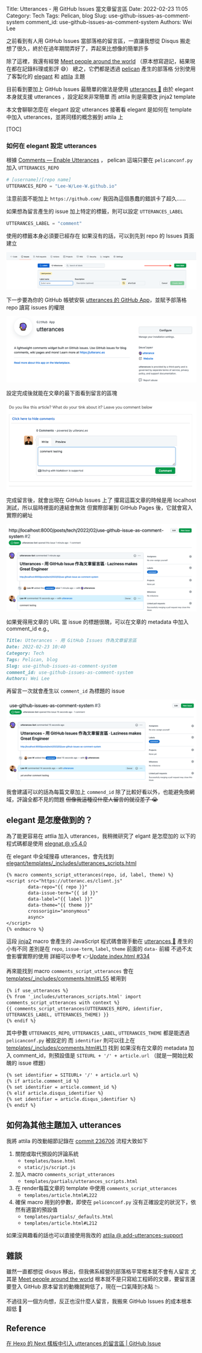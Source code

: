 Title: Utterances - 用 GitHub Issues 當文章留言區
Date: 2022-02-23 11:05
Category: Tech
Tags: Pelican, blog
Slug: use-github-issues-as-comment-system
comment_id: use-github-issues-as-comment-system
Authors: Wei Lee

之前看到有人用 GitHub Issues 當部落格的留言區，一直讓我想從 Disqus 搬走
想了很久，終於在過年期間弄好了，弄起來比想像的簡單許多

<!--more-->

除了這裡，我還有經營 [Meet people around the world](https://travlog.wei-lee.me/)
（原本想寫遊記，結果現在都在記錄料理或影評 😅）
總之，它們都是透過 [pelican](https://github.com/getpelican/pelican/) 產生的部落格
分別使用了客製化的 [elegant](https://github.com/Lee-W/elegant) 和 [attila](https://github.com/Lee-W/attila) 主題

目前看到要加上 GitHub Issues 最簡單的做法是使用 [utterances 🔮](https://utteranc.es/)
由於 elegant 本身就支援 utterances ，設定起來非常簡單
而 attila 則是需要改 jinja2 template

本文會聊聊怎麼在 elegant 設定 utterances
接著看 elegant 是如何在 template 中加入 utterances，並將同樣的概念搬到 attila 上

[TOC]

### 如何在 elegant 設定 utterances

根據 [Comments — Enable Utterances](https://elegant.oncrashreboot.com/enable-utterances-comments) ， pelican 這端只要在 `pelicanconf.py` 加入 `UTTERANCES_REPO`

```py
# [username]/[repo name]
UTTERANCES_REPO = "Lee-W/Lee-W.github.io"
```

注意前面不能加上 `https://github.com/`
我因為這個愚蠢的錯誤卡了超久......

如果想為留言產生的 issue 加上特定的標籤，則可以設定 `UTTERANCES_LABEL`

```py
UTTERANCES_LABEL = "comment"
```

使用的標籤本身必須要已經存在
如果沒有的話，可以到先到 repo 的 Issues 頁面建立

![create-label](/images/posts-image/2021-use-github-issues-as-comment-system/create-label.png)

下一步要為你的 GitHub 帳號安裝 [utterances 的 GitHub App](https://github.com/apps/utterances)，並賦予部落格 repo 讀寫 issues 的權限

![utterances](/images/posts-image/2021-use-github-issues-as-comment-system/utterances.png)

設定完成後就能在文章的最下面看到留言的區塊

![comment-empty](/images/posts-image/2021-use-github-issues-as-comment-system/comment-empty.png)

完成留言後，就會出現在 GitHub Issues 上了
攥寫這篇文章的時候是用 localhost 測試，所以屆時裡面的連結會無效
但實際部署到 GitHub Pages 後，它就會寫入實際的網址

![comment-result](/images/posts-image/2021-use-github-issues-as-comment-system/comment-result.png)

如果覺得用文章的 URL 當 issue 的標題很醜，可以在文章的 metadata 中加入 comment_id
e.g.,

```markdown
Title: Utterances - 用 GitHub Issues 作為文章留言區
Date: 2022-02-23 10:40
Category: Tech
Tags: Pelican, blog
Slug: use-github-issues-as-comment-system
comment_id: use-github-issues-as-comment-system
Authors: Wei Lee
```

再留言一次就會產生以 `comment_id` 為標題的 issue

![comment-with-comment-id](/images/posts-image/2021-use-github-issues-as-comment-system/comment-with-comment-id.png)

我會建議可以的話為每篇文章加上 `commend_id`
除了比較好看以外，也能避免換網域，評論全都不見的問題
~~但像我這種沒什麼人留言的就沒差了 😭~~

## elegant 是怎麼做到的？

為了能更容易在 attlia 加入 utterances，我稍微研究了 elgant 是怎麼加的
以下的程式碼都是使用 [elegnat @ v5.4.0](https://github.com/Pelican-Elegant/elegant/tree/V5.4.0)

在 elegant 中全域搜尋 utterances，會先找到 [elegant/templates/_includes/utterances_scripts.html](https://github.com/Pelican-Elegant/elegant/blob/V5.4.0/templates/_includes/utterances_scripts.html)

```jinja2
{% macro comments_script_utterances(repo, id, label, theme) %}
<script src="https://utteranc.es/client.js"
        data-repo="{{ repo }}"
        data-issue-term="{{ id }}"
        data-label="{{ label }}"
        data-theme="{{ theme }}"
        crossorigin="anonymous"
        async>
</script>
{% endmacro %}
```

這段 [jinja2](https://jinja.palletsprojects.com/) macro 會產生的 JavaScript 程式碼會跟手動在 [utterances 🔮](https://utteranc.es/) 產生的小有不同
差別是在 `repo`, `issue-term`, `label`, `theme` 前面的 `data-` 前綴
不過不太會影響實際的使用
詳細可以參考 👉[Update index.html #334](https://github.com/utterance/utterances/pull/334)

再來能找到 macro `comments_script_utterances` 會在 [templates/_includes/comments.html#L55](https://github.com/Pelican-Elegant/elegant/blob/V5.4.0/templates/_includes/comments.html#L55) 被用到

```jinja2
{% if use_utterances %}
{% from '_includes/utterances_scripts.html' import comments_script_utterances with context %}
{{ comments_script_utterances(UTTERANCES_REPO, identifier, UTTERANCES_LABEL, UTTERANCES_THEME) }}
{% endif %}
```

其中參數 `UTTERANCES_REPO`, `UTTERANCES_LABEL`, `UTTERANCES_THEME` 都是能透過 `pelicanconf.py` 被設定的
而 `identifier` 則可以往上在 [templates/_includes/comments.html#L11](https://github.com/Pelican-Elegant/elegant/blob/V5.4.0/templates/_includes/comments.html#L11) 找到
如果沒有在文章的 metadata 加入 comment_id，則預設值是 `SITEURL + '/' + article.url`
（就是一開始比較醜的 issue 標題）

```jinja2
{% set identifier = SITEURL+ '/' + article.url %}
{% if article.comment_id %}
{% set identifier = article.comment_id %}
{% elif article.disqus_identifier %}
{% set identifier = article.disqus_identifier %}
{% endif %}
```

## 如何為其他主題加入 utterances

我將 attila 的改動細節記錄在 [commit 236706](https://github.com/Lee-W/attila/commit/236706851759c07d1ee0dd312eaf703293911c08)
流程大致如下

1. 關閉或取代預設的評論系統
    * `templates/base.html`
    * `static/js/script.js`
2. 加入 macro `comments_script_utterances`
    * `templates/partials/utterances_scripts.html`
3. 在 render每篇文章的 template 中使用 `comments_script_utterances`
    * `templates/article.html#L222`
4. 確保 macro 用到的參數，即使在 `peliconconf.py` 沒有正確設定的狀況下，依然有適當的預設值
    * `templates/partials/_defaults.html`
    * `templates/article.html#L212`

如果沒興趣看的話也可以直接使用我改的 [attila @ add-utterances-support](https://github.com/Lee-W/attila/tree/add-utterances-support)

## 雜談
雖然一直都想從 disqus 移出，但我佛系經營的部落格平常根本就不會有人留言
尤其是 [Meet people around the world](https://travlog.wei-lee.me/) 根本就不是只寫給工程師的文章，要留言還要登入 GitHub
原本留言的動機就夠低了，現在一口氣降到冰點 📉

不過往另一個方向想，反正也沒什麼人留言，我搬來 GitHub Issues 的成本根本超低 🤔

## Reference
[ 在 Hexo 的 Next 樣板中引入 utterances 的留言區 | GitHub Issue ](https://nijialin.com/2021/05/15/hexo-utterances-comment/)
